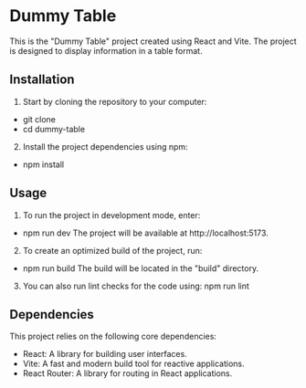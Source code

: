 # Dummy Table

This is the "Dummy Table" project created using React and Vite. The project is designed to display information in a table format.

## Installation

1. Start by cloning the repository to your computer:

- git clone <repository URL>
- cd dummy-table

2. Install the project dependencies using npm:

- npm install

## Usage

1. To run the project in development mode, enter:

- npm run dev
  The project will be available at http://localhost:5173.

2. To create an optimized build of the project, run:

- npm run build
  The build will be located in the "build" directory.

3. You can also run lint checks for the code using:
   npm run lint

## Dependencies

This project relies on the following core dependencies:

- React: A library for building user interfaces.
- Vite: A fast and modern build tool for reactive applications.
- React Router: A library for routing in React applications.

